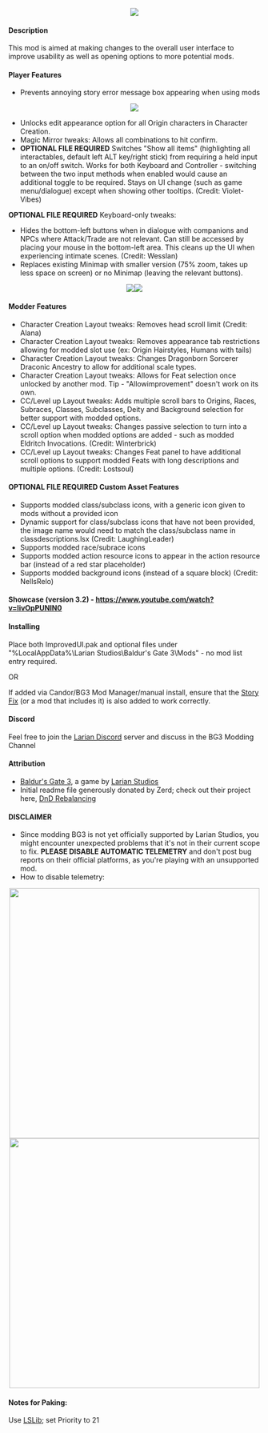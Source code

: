 
<p align="middle">
  <img src="https://i.imgur.com/6Zso95t.png"> 
</p>

#### Description
This mod is aimed at making changes to the overall user interface to improve usability as well as opening options to more potential mods.  

#### Player Features
- Prevents annoying story error message box appearing when using mods
<p float="left" align="middle">
  <img src="https://i.imgur.com/dm5CsPu.png">
</p>  

- Unlocks edit appearance option for all Origin characters in Character Creation.
- Magic Mirror tweaks: Allows all combinations to hit confirm.
- <b>OPTIONAL FILE REQUIRED</b> Switches "Show all items" (highlighting all interactables, default left ALT key/right stick) from requiring a held input to an on/off switch. Works for both Keyboard and Controller - switching between the two input methods when enabled would cause an additional toggle to be required. Stays on UI change (such as game menu/dialogue) except when showing other tooltips. (Credit: Violet-Vibes)

<b>OPTIONAL FILE REQUIRED</b> Keyboard-only tweaks:
- Hides the bottom-left buttons when in dialogue with companions and NPCs where Attack/Trade are not relevant. Can still be accessed by placing your mouse in the bottom-left area. This cleans up the UI when experiencing intimate scenes. (Credit: Wesslan)
- Replaces existing Minimap with smaller version (75% zoom, takes up less space on screen) or no Minimap (leaving the relevant buttons).
<p float="left" align="middle">
  <img src="https://i.imgur.com/cMii97G.jpg"><img src="https://i.imgur.com/hElvnJR.jpg">
</p>

#### Modder Features
- Character Creation Layout tweaks: Removes head scroll limit (Credit: Alana)
- Character Creation Layout tweaks: Removes appearance tab restrictions allowing for modded slot use (ex: Origin Hairstyles, Humans with tails)
- Character Creation Layout tweaks: Changes Dragonborn Sorcerer Draconic Ancestry to allow for additional scale types.
- Character Creation Layout tweaks: Allows for Feat selection once unlocked by another mod. Tip - "Allowimprovement" doesn't work on its own.
- CC/Level up Layout tweaks: Adds multiple scroll bars to Origins, Races, Subraces, Classes, Subclasses, Deity and Background selection for better support with modded options.
- CC/Level up Layout tweaks: Changes passive selection to turn into a scroll option when modded options are added - such as modded Eldritch Invocations. (Credit: Winterbrick)
- CC/Level up Layout tweaks: Changes Feat panel to have additional scroll options to support modded Feats with long descriptions and multiple options. (Credit: Lostsoul)

#### <b>OPTIONAL FILE REQUIRED</b> Custom Asset Features 
- Supports modded class/subclass icons, with a generic icon given to mods without a provided icon
- Dynamic support for class/subclass icons that have not been provided, the image name would need to match the class/subclass name in classdescriptions.lsx (Credit: LaughingLeader)
- Supports modded race/subrace icons
- Supports modded action resource icons to appear in the action resource bar (instead of a red star placeholder)
- Supports modded background icons (instead of a square block) (Credit: NellsRelo)

#### Showcase (version 3.2) - https://www.youtube.com/watch?v=livOpPUNIN0

#### Installing 
Place both ImprovedUI.pak and optional files under "%LocalAppData%\Larian Studios\Baldur's Gate 3\Mods" - no mod list entry required.

OR

If added via Candor/BG3 Mod Manager/manual install, ensure that the [Story Fix](https://www.nexusmods.com/baldursgate3/mods/141) (or a mod that includes it) is also added to work correctly.

#### Discord
Feel free to join the [Larian Discord](https://discord.com/invite/larianstudios) server and discuss in the BG3 Modding Channel  

#### Attribution
- [Baldur's Gate 3](https://store.steampowered.com/app/1086940/Baldurs_Gate_3/), a game by [Larian Studios](http://larian.com/)  
- Initial readme file generously donated by Zerd; check out their project here, [DnD Rebalancing](https://github.com/ZerdBG3/DnD-Rebalancing/)  

#### DISCLAIMER
- Since modding BG3 is not yet officially supported by Larian Studios, you might encounter unexpected problems that it's not in their current scope to fix. **PLEASE DISABLE AUTOMATIC TELEMETRY** and don't post bug reports on their official platforms, as you're playing with an unsupported mod.
- How to disable telemetry:  
<p float="left" align="middle">
  <img src="https://i.imgur.com/8BSSPiW.png" width="500">
  <img src="https://i.imgur.com/huTu79h.png" width="500">
</p>


#### Notes for Paking:
Use [LSLib](https://github.com/Norbyte/lslib); set Priority to 21
